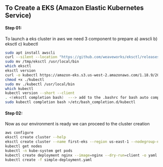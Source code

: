## To Create a EKS (Amazon Elastic Kubernetes Service)

#### Step 01:
To launch a eks cluster in aws we need 3 component to prepare 
a) awscli
b) eksctl
c) kubectl

```sh
sudo apt install awscli
curl --silent --location "https://github.com/weaveworks/eksctl/releases/latest/download/eksctl_$(uname -s)_amd64.tar.gz" | tar xz -C /tmp
sudo mv /tmp/eksctl /usr/local/bin
which eksctl
eksctl version
curl -o kubectl https://amazon-eks.s3.us-west-2.amazonaws.com/1.18.9/2020-11-02/bin/linux/amd64/kubectl
chmod +x ./kubectl
sudo mv ./kubectl /usr/local/bin
which kubectl
kubectl version --short --client
. <(eksctl completion bash)  ---> add to the .bashrc for bash auto completion
sudo kubectl completion bash >/etc/bash_completion.d/kubectl
```
#### Step 02:
Now as our environment is ready we can proceed to the cluster creation
```sh
aws configure
eksctl create cluster --help
eksctl create cluster --name first-eks --region us-east-1 --nodegroup-name standard-nodes --node-type t3.small --managed
kubectl get nodes
kubectl -n kube-system get pods
kubectl create deployment nginx --image=nginx --dry-run=client -o yaml > simple-deployment.yaml
kubectl create -f simple-deployment.yaml
```
